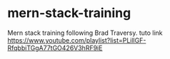 # mern-stack-training
Mern stack training following Brad Traversy.
tuto link https://www.youtube.com/playlist?list=PLillGF-RfqbbiTGgA77tGO426V3hRF9iE
